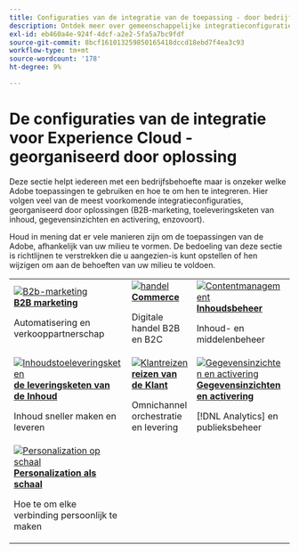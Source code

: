 ```yaml
---
title: Configuraties van de integratie van de toepassing - door bedrijfsoplossing
description: Ontdek meer over gemeenschappelijke integratieconfiguraties voor Experience Cloud-applicaties, geordend per bedrijfsoplossing.
exl-id: eb460a4e-924f-4dcf-a2e2-5fa5a7bc9fdf
source-git-commit: 8bcf161013259850165418dccd18ebd7f4ea3c93
workflow-type: tm+mt
source-wordcount: '178'
ht-degree: 9%

---
```


# De configuraties van de integratie voor Experience Cloud - georganiseerd door oplossing

Deze sectie helpt iedereen met een bedrijfsbehoefte maar is onzeker welke Adobe toepassingen te gebruiken en hoe te om hen te integreren. Hier volgen veel van de meest voorkomende integratieconfiguraties, georganiseerd door oplossingen (B2B-marketing, toeleveringsketen van inhoud, gegevensinzichten en activering, enzovoort).

Houd in mening dat er vele manieren zijn om de toepassingen van de Adobe, afhankelijk van uw milieu te vormen. De bedoeling van deze sectie is richtlijnen te verstrekken die u aangezien-is kunt opstellen of hen wijzigen om aan de behoeften van uw milieu te voldoen.

<table>
<tr>
    <td>
      <a  href="./b2b.md"><img alt="B2b-marketing" src="https://cdn.experienceleague.adobe.com/thumb/b2b.png"/></a>
      <div><strong><a href="./b2b.md"> B2B marketing </a></strong></div>
      <p>
        Automatisering en verkooppartnerschap
      </p>
    </td>
   <td>
      <a  href="./commerce.md"><img alt="handel" src="https://cdn.experienceleague.adobe.com/thumb/commerce.png"/></a>
      <div><strong><a href="./commerce.md"> Commerce </a></strong></div>
      <p>
        Digitale handel B2B en B2C
      </p>
   </td>    
   <td>
      <a  href="./content-management.md"><img alt="Contentmanagement" src="https://cdn.experienceleague.adobe.com/thumb/content-management.png"/></a>
      <div><strong><a href="./content-management.md"> Inhoudsbeheer </a></strong></div>
      <p>
        Inhoud- en middelenbeheer
      </p>
   </td>
</tr>
<tr>
   <td>
      <a  href="./content-supply-chain.md"><img alt="Inhoudstoeleveringsketen" src="https://cdn.experienceleague.adobe.com/thumb/content-supply-chain.png"/></a>
      <div><strong><a href="./content-supply-chain.md"> de leveringsketen van de Inhoud </a></strong></div>
      <p>
        Inhoud sneller maken en leveren
      </p> 
    </td>
   <td>
      <a  href="./customer-journeys.md"><img alt="Klantreizen" src="https://cdn.experienceleague.adobe.com/thumb/customer-journeys.png"/></a>
      <div><strong><a href="./customer-journeys.md"> reizen van de Klant </a></strong></div>
      <p>
        Omnichannel orchestratie en levering
      </p> 
    </td>
   <td>
      <a  href="./data-insights.md"><img alt="Gegevensinzichten en activering" src="https://cdn.experienceleague.adobe.com/thumb/data-insights.png"/></a>
      <div><strong><a href="./data-insights.md"> Gegevensinzichten en activering </a></strong></div>
      <p>
        [!DNL Analytics] en publieksbeheer
      </p>
   </td>  
</tr>
<tr>
   <td>
      <a  href="./personalization.md"><img alt="Personalization op schaal" src="https://cdn.experienceleague.adobe.com/thumb/personalization.png"/></a>
      <div><strong><a href="./personalization.md"> Personalization als schaal </a></strong></div>
      <p>
        Hoe te om elke verbinding persoonlijk te maken
      </p>
   </td>
</table>
